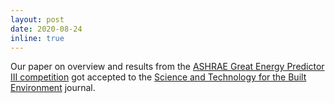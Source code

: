 ```yaml
---
layout: post
date: 2020-08-24
inline: true
---
```


Our paper on overview and results from the [ASHRAE Great Energy Predictor III competition](https://www.kaggle.com/c/ashrae-energy-prediction/) got accepted to the [Science and Technology for the Built Environment](https://www.tandfonline.com/toc/uhvc21/current) journal.
 